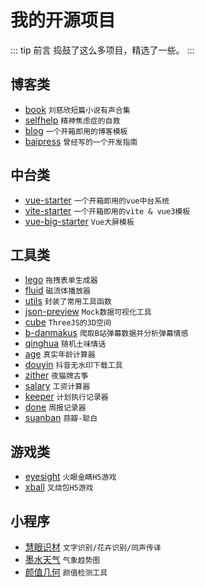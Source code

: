 # 我的开源项目

::: tip 前言
捣鼓了这么多项目，精选了一些。
:::

## 博客类

- [book](https://lubanseven.gitee.io/book) `刘慈欣短篇小说有声合集`
- [selfhelp](https://lubanseven.gitee.io/selfhelp) `精神焦虑症的自救`
- [blog](https://gitee.com/lubanseven/blog) `一个开箱即用的博客模板`
- [baipress](http://lubanseven.gitee.io/baipress) `曾经写的一个开发指南`

## 中台类

- [vue-starter](https://github.com/JasonBai007/vue-starter) `一个开箱即用的vue中台系统`
- [vite-starter](https://github.com/JasonBai007/vite-starter) `一个开箱即用的vite & vue3模板`
- [vue-big-starter](https://gitee.com/lubanseven/vue-big-starter) `Vue大屏模板`

## 工具类

- [lego](https://jasonbai007.github.io/lego) `拖拽表单生成器`
- [fluid](https://lubanseven.gitee.io/fluid) `磁流体播放器`
- [utils](https://gitee.com/lubanseven/utils) `封装了常用工具函数`
- [json-preview](https://jasonbai007.github.io/json-preview) `Mock数据可视化工具`
- [cube](https://lubanseven.gitee.io/room/index.html) `ThreeJS的3D空间`
- [b-danmakus](https://github.com/JasonBai007/b-danmakus) `爬取B站弹幕数据并分析弹幕情感`
- [qinghua](https://lubanseven.gitee.io/qinghua) `随机土味情话`
- [age](https://lubanseven.gitee.io/age) `真实年龄计算器`
- [douyin](https://lubanseven.gitee.io/douyin) `抖音无水印下载工具`
- [zither](https://lubanseven.gitee.io/zither) `夜猫牌古筝`
- [salary](https://lubanseven.gitee.io/salary) `工资计算器`
- [keeper](https://jasonbai007.github.io/keeper) `计划执行记录器`
- [done](http://lubanseven.gitee.io/done) `周报记录器`
- [suanban](http://lubanseven.gitee.io/suanban/#/movie) `蒜瓣-聪白`

## 游戏类

- [eyesight](https://lubanseven.gitee.io/eyesight) `火眼金睛H5游戏`
- [xball](https://lubanseven.gitee.io/xball) `叉烧包H5游戏`

## 小程序

- [慧眼识材](https://jasonbai007.github.io/blog/tech/mp1.jpg) `文字识别/花卉识别/同声传译`
- [墨水天气](https://jasonbai007.github.io/blog/tech/mp2.jpg) `气象趋势图`
- [颜值几何](https://jasonbai007.github.io/blog/tech/mp3.jpg) `颜值检测工具`
